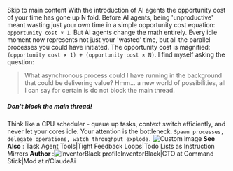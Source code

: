 Skip to main content
With the introduction of AI agents the opportunity cost of your time has gone up N fold.
Before AI agents, being 'unproductive' meant wasting just your own time in a simple opportunity cost equation: `opportunity cost × 1`.
But AI agents change the math entirely. Every idle moment now represents not just your 'wasted' time, but all the parallel processes you could have initiated. The opportunity cost is magnified: `(opportunity cost × 1) + (opportunity cost × N)`.
I find myself asking the question:
> What asynchronous process could I have running in the background that could be delivering value?
Hmm... a new world of possibilities, all I can say for certain is do not block the main thread.
##### Don't block the main thread!
Think like a CPU scheduler - queue up tasks, context switch efficiently, and never let your cores idle. Your attention is the bottleneck. `Spawn processes, delegate operations, watch throughput explode.`
![Custom image](https://www.claudelog.com/img/discovery/022_excite.png)
**See Also** : Task Agent Tools|Tight Feedback Loops|Todo Lists as Instruction Mirrors
**Author** :![InventorBlack profile](https://www.claudelog.com/img/claudes-greatest-soldier.png)InventorBlack|CTO at Command Stick|Mod at r/ClaudeAi
